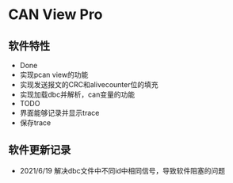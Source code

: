 # CAN View Pro

## 软件特性
- Done
 - 实现pcan view的功能
 - 实现发送报文的CRC和alivecounter位的填充
 - 实现加载dbc并解析，can变量的功能
- TODO
 - 界面能够记录并显示trace
 - 保存trace


## 软件更新记录
 - 2021/6/19 解决dbc文件中不同id中相同信号，导致软件阻塞的问题